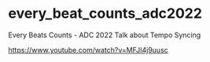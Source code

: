 # every_beat_counts_adc2022
Every Beats Counts - ADC 2022 Talk about Tempo Syncing

https://www.youtube.com/watch?v=MFJI4j9uusc
